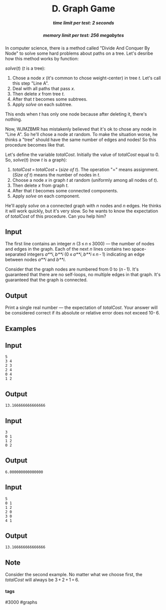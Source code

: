 <h1 style='text-align: center;'> D. Graph Game</h1>

<h5 style='text-align: center;'>time limit per test: 2 seconds</h5>
<h5 style='text-align: center;'>memory limit per test: 256 megabytes</h5>

In computer science, there is a method called "Divide And Conquer By Node" to solve some hard problems about paths on a tree. Let's desribe how this method works by function:

*solve*(*t*) (*t* is a tree): 

1. Chose a node *x* (it's common to chose weight-center) in tree *t*. Let's call this step "Line A".
2. Deal with all paths that pass *x*.
3. Then delete *x* from tree *t*.
4. After that *t* becomes some subtrees.
5. Apply *solve* on each subtree.

This ends when *t* has only one node because after deleting it, there's nothing. 

Now, WJMZBMR has mistakenly believed that it's ok to chose any node in "Line A". So he'll chose a node at random. To make the situation worse, he thinks a "tree" should have the same number of edges and nodes! So this procedure becomes like that.

Let's define the variable *totalCost*. Initially the value of *totalCost* equal to 0. So, *solve*(*t*) (now *t* is a graph): 

1. *totalCost* = *totalCost* + (*size* *of* *t*). The operation "=" means assignment. (*Size* *of* *t*) means the number of nodes in *t*.
2. Choose a node *x* in graph *t* at random (uniformly among all nodes of *t*).
3. Then delete *x* from graph *t*.
4. After that *t* becomes some connected components.
5. Apply *solve* on each component.

He'll apply *solve* on a connected graph with *n* nodes and *n* edges. He thinks it will work quickly, but it's very slow. So he wants to know the expectation of *totalCost* of this procedure. Can you help him?

## Input

The first line contains an integer *n* (3 ≤ *n* ≤ 3000) — the number of nodes and edges in the graph. Each of the next *n* lines contains two space-separated integers *a**i*, *b**i* (0 ≤ *a**i*, *b**i* ≤ *n* - 1) indicating an edge between nodes *a**i* and *b**i*.

Consider that the graph nodes are numbered from 0 to (*n* - 1). It's guaranteed that there are no self-loops, no multiple edges in that graph. It's guaranteed that the graph is connected.

## Output

Print a single real number — the expectation of *totalCost*. Your answer will be considered correct if its absolute or relative error does not exceed 10- 6.

## Examples

## Input


```
5  
3 4  
2 3  
2 4  
0 4  
1 2  

```
## Output


```
13.166666666666666  

```
## Input


```
3  
0 1  
1 2  
0 2  

```
## Output


```
6.000000000000000  

```
## Input


```
5  
0 1  
1 2  
2 0  
3 0  
4 1  

```
## Output


```
13.166666666666666  

```
## Note

Consider the second example. No matter what we choose first, the *totalCost* will always be 3 + 2 + 1 = 6.



#### tags 

#3000 #graphs 